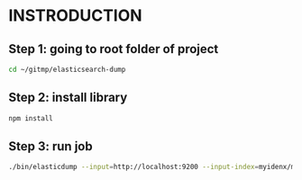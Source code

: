# INSTRODUCTION

## Step 1: going to root folder of project
```bash
cd ~/gitmp/elasticsearch-dump
```
## Step 2: install library
```bash
npm install
```

## Step 3: run job

```bash
./bin/elasticdump --input=http://localhost:9200 --input-index=myidenx/mytype --output=/logs/demo_product.txt --type=data --sourceOnly=true --limit=100 --overwrite=true --ignore-errors=true --searchBody='{"query": {"bool": {"must_not": [{"exists": {"field": "fieldname"}}]}}, "_source": ["fieldname1","fieldname2"]}'

```
